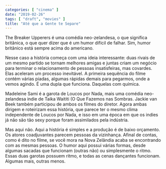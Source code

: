 ```yaml
---
categories: [ "cinema" ]
date: "2019-02-26"
tags: [ "draft", "movies" ]
title: "Até que a Gente te Separe"
---
```

The Breaker Upperers é uma comédia neo-zelandesa, o que significa
britânica, o que quer dizer que é um humor difícil de falhar. Sim,
humor britânico está sempre acima do americano.

Nesse caso a história começa com uma ideia interessante: duas
rivais de um mesmo partido se tornam melhores amigas e juntas criam um
negócio para terminar o relacionamento de pessoas insatisfeiras, mas
covardes. Elas aceleram um processo inevitável. A primeira sequência
do filme contém várias piadas, algumas rápidas demais para pegarmos,
onde a vemos agindo. É uma dupla que funciona. Daquelas com química.

Madeleine Sami é a garota de Loucos por Nada, mais uma comédia
neo-zelandesa indie de Taika Waititi (O Que Fazemos nas Sombras. Jackie
van Beek também participou de ambos os filmes do diretor. Agora ambas
dirigem e roteirizam essa história, que parece ter o mesmo clima
independente de Loucos por Nada, e isso em uma época em que os indies
já não são tão sexy porque foram assimilados pela indústria.

Mas aqui não. Aqui a história é simples e a produção é de baixo
orçamento. Os atores coadjuvantes parecem pessoas da vizinhança. Afinal
de contas, como é dito no filme, se você mora na Nova Zelândia acaba se
encontrando com as mesmas pessoas. O humor aqui possui várias formas,
desde algumas sacadas que funcionam (outras não) ou simplesmente o
ritmo. Essas duas garotas possuem ritmo, e todas as cenas dançantes
funcionam. Algumas mais, outras menos.
